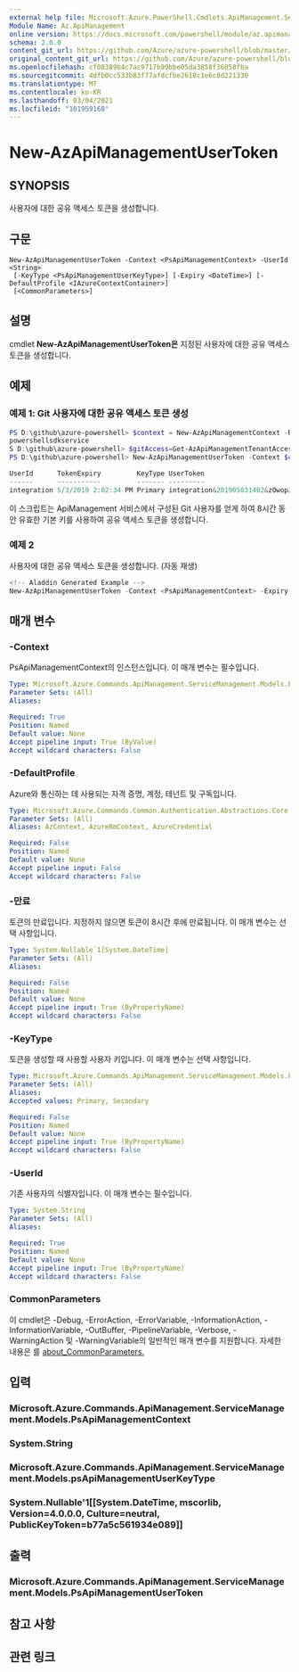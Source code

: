 ```yaml
---
external help file: Microsoft.Azure.PowerShell.Cmdlets.ApiManagement.ServiceManagement.dll-Help.xml
Module Name: Az.ApiManagement
online version: https://docs.microsoft.com/powershell/module/az.apimanagement/new-azapimanagementusertoken
schema: 2.0.0
content_git_url: https://github.com/Azure/azure-powershell/blob/master/src/ApiManagement/ApiManagement/help/New-AzApiManagementUserToken.md
original_content_git_url: https://github.com/Azure/azure-powershell/blob/master/src/ApiManagement/ApiManagement/help/New-AzApiManagementUserToken.md
ms.openlocfilehash: cf08389b4c7ac9717b99bbe05da3858f36058fba
ms.sourcegitcommit: 4dfb0cc533b83f77afdcfbe2618c1e6c8d221330
ms.translationtype: MT
ms.contentlocale: ko-KR
ms.lasthandoff: 03/04/2021
ms.locfileid: "101959168"
---
```

# New-AzApiManagementUserToken

## SYNOPSIS
사용자에 대한 공유 액세스 토큰을 생성합니다.

## 구문

```
New-AzApiManagementUserToken -Context <PsApiManagementContext> -UserId <String>
 [-KeyType <PsApiManagementUserKeyType>] [-Expiry <DateTime>] [-DefaultProfile <IAzureContextContainer>]
 [<CommonParameters>]
```

## 설명
cmdlet **New-AzApiManagementUserToken은** 지정된 사용자에 대한 공유 액세스 토큰을 생성합니다.

## 예제

### 예제 1: Git 사용자에 대한 공유 액세스 토큰 생성
```powershell
PS D:\github\azure-powershell> $context = New-AzApiManagementContext -ResourceGroupName powershelltest -ServiceName
powershellsdkservice
S D:\github\azure-powershell> $gitAccess=Get-AzApiManagementTenantAccess -Context $context
PS D:\github\azure-powershell> New-AzApiManagementUserToken -Context $context -UserId $gitAccess.Id

UserId      TokenExpiry         KeyType UserToken
------      -----------         ------- ---------
integration 5/3/2019 2:02:34 PM Primary integration&201905031402&zOwopJChWAA6oaqGHMyf7Ol9wUCPcrtdmBmff8c2lcmZk9Y...
```

이 스크립트는 ApiManagement 서비스에서 구성된 Git 사용자를 얻게 하여 8시간 동안 유효한 기본 키를 사용하여 공유 액세스 토큰을 생성합니다.

### 예제 2

사용자에 대한 공유 액세스 토큰을 생성합니다. (자동 재생)

```powershell
<!-- Aladdin Generated Example --> 
New-AzApiManagementUserToken -Context <PsApiManagementContext> -Expiry <DateTime> -UserId <String>
```

## 매개 변수

### -Context
PsApiManagementContext의 인스턴스입니다.
이 매개 변수는 필수입니다.

```yaml
Type: Microsoft.Azure.Commands.ApiManagement.ServiceManagement.Models.PsApiManagementContext
Parameter Sets: (All)
Aliases:

Required: True
Position: Named
Default value: None
Accept pipeline input: True (ByValue)
Accept wildcard characters: False
```

### -DefaultProfile
Azure와 통신하는 데 사용되는 자격 증명, 계정, 테넌트 및 구독입니다.

```yaml
Type: Microsoft.Azure.Commands.Common.Authentication.Abstractions.Core.IAzureContextContainer
Parameter Sets: (All)
Aliases: AzContext, AzureRmContext, AzureCredential

Required: False
Position: Named
Default value: None
Accept pipeline input: False
Accept wildcard characters: False
```

### -만료
토큰의 만료입니다.
지정하지 않으면 토큰이 8시간 후에 만료됩니다.
이 매개 변수는 선택 사항입니다.

```yaml
Type: System.Nullable`1[System.DateTime]
Parameter Sets: (All)
Aliases:

Required: False
Position: Named
Default value: None
Accept pipeline input: True (ByPropertyName)
Accept wildcard characters: False
```

### -KeyType
토큰을 생성할 때 사용할 사용자 키입니다.
이 매개 변수는 선택 사항입니다.

```yaml
Type: Microsoft.Azure.Commands.ApiManagement.ServiceManagement.Models.PsApiManagementUserKeyType
Parameter Sets: (All)
Aliases:
Accepted values: Primary, Secondary

Required: False
Position: Named
Default value: None
Accept pipeline input: True (ByPropertyName)
Accept wildcard characters: False
```

### -UserId
기존 사용자의 식별자입니다.
이 매개 변수는 필수입니다.

```yaml
Type: System.String
Parameter Sets: (All)
Aliases:

Required: True
Position: Named
Default value: None
Accept pipeline input: True (ByPropertyName)
Accept wildcard characters: False
```

### CommonParameters
이 cmdlet은 -Debug, -ErrorAction, -ErrorVariable, -InformationAction, -InformationVariable, -OutBuffer, -PipelineVariable, -Verbose, -WarningAction 및 -WarningVariable의 일반적인 매개 변수를 지원합니다. 자세한 내용은 를 [about_CommonParameters.](http://go.microsoft.com/fwlink/?LinkID=113216)

## 입력

### Microsoft.Azure.Commands.ApiManagement.ServiceManagement.Models.PsApiManagementContext

### System.String

### Microsoft.Azure.Commands.ApiManagement.ServiceManagement.Models.psApiManagementUserKeyType

### System.Nullable'1[[System.DateTime, mscorlib, Version=4.0.0.0, Culture=neutral, PublicKeyToken=b77a5c561934e089]]

## 출력

### Microsoft.Azure.Commands.ApiManagement.ServiceManagement.Models.PsApiManagementUserToken

## 참고 사항

## 관련 링크
